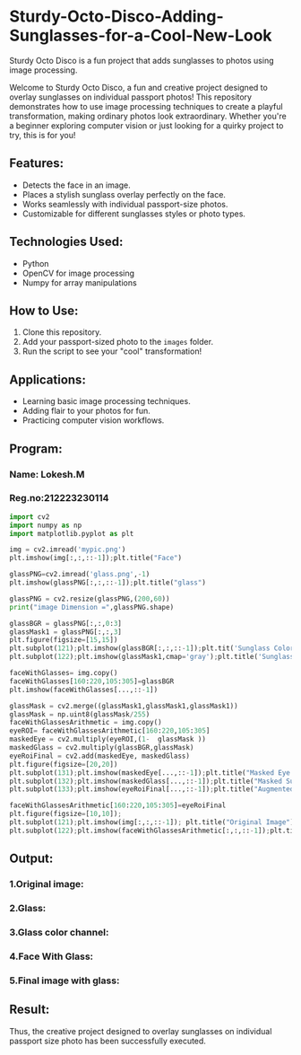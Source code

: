 # Sturdy-Octo-Disco-Adding-Sunglasses-for-a-Cool-New-Look

Sturdy Octo Disco is a fun project that adds sunglasses to photos using image processing.

Welcome to Sturdy Octo Disco, a fun and creative project designed to overlay sunglasses on individual passport photos! This repository demonstrates how to use image processing techniques to create a playful transformation, making ordinary photos look extraordinary. Whether you're a beginner exploring computer vision or just looking for a quirky project to try, this is for you!

## Features:
- Detects the face in an image.
- Places a stylish sunglass overlay perfectly on the face.
- Works seamlessly with individual passport-size photos.
- Customizable for different sunglasses styles or photo types.

## Technologies Used:
- Python
- OpenCV for image processing
- Numpy for array manipulations

## How to Use:
1. Clone this repository.
2. Add your passport-sized photo to the `images` folder.
3. Run the script to see your "cool" transformation!

## Applications:
- Learning basic image processing techniques.
- Adding flair to your photos for fun.
- Practicing computer vision workflows.

## Program:
### Name: Lokesh.M
### Reg.no:212223230114

```python
import cv2
import numpy as np
import matplotlib.pyplot as plt

img = cv2.imread('mypic.png')
plt.imshow(img[:,:,::-1]);plt.title("Face")

glassPNG=cv2.imread('glass.png',-1)
plt.imshow(glassPNG[:,:,::-1]);plt.title("glass")

glassPNG = cv2.resize(glassPNG,(200,60))
print("image Dimension =",glassPNG.shape)

glassBGR = glassPNG[:,:,0:3]
glassMask1 = glassPNG[:,:,3]
plt.figure(figsize=[15,15])
plt.subplot(121);plt.imshow(glassBGR[:,:,::-1]);plt.tit('Sunglass Color channels');
plt.subplot(122);plt.imshow(glassMask1,cmap='gray');plt.title('Sunglass Alpha channel');

faceWithGlasses= img.copy()
faceWithGlasses[160:220,105:305]=glassBGR
plt.imshow(faceWithGlasses[...,::-1])

glassMask = cv2.merge((glassMask1,glassMask1,glassMask1))
glassMask = np.uint8(glassMask/255)
faceWithGlassesArithmetic = img.copy()
eyeROI= faceWithGlassesArithmetic[160:220,105:305]
maskedEye = cv2.multiply(eyeROI,(1-  glassMask ))
maskedGlass = cv2.multiply(glassBGR,glassMask)
eyeRoiFinal = cv2.add(maskedEye, maskedGlass)
plt.figure(figsize=[20,20])
plt.subplot(131);plt.imshow(maskedEye[...,::-1]);plt.title("Masked Eye Region")
plt.subplot(132);plt.imshow(maskedGlass[...,::-1]);plt.title("Masked Sunglass Region")
plt.subplot(133);plt.imshow(eyeRoiFinal[...,::-1]);plt.title("Augmented Eye and Sunglass")

faceWithGlassesArithmetic[160:220,105:305]=eyeRoiFinal
plt.figure(figsize=[10,10]);
plt.subplot(121);plt.imshow(img[:,:,::-1]); plt.title("Original Image");
plt.subplot(122);plt.imshow(faceWithGlassesArithmetic[:,:,::-1]);plt.title("With Sunglasses");
```
## Output:
### 1.Original image:



### 2.Glass:



### 3.Glass color channel:



### 4.Face With Glass:



### 5.Final image with glass:



## Result:
Thus, the creative project designed to overlay sunglasses on individual passport size photo has been successfully executed.
